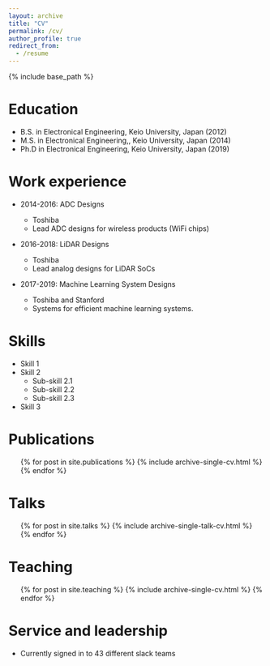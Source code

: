 ```yaml
---
layout: archive
title: "CV"
permalink: /cv/
author_profile: true
redirect_from:
  - /resume
---
```


{% include base_path %}

Education
======
* B.S. in Electronical Engineering, Keio University, Japan (2012)
* M.S. in Electronical Engineering,, Keio University, Japan (2014)
* Ph.D in Electronical Engineering, Keio University, Japan (2019)

Work experience
======
* 2014-2016: ADC Designs
  * Toshiba
  * Lead ADC designs for wireless products (WiFi chips)

* 2016-2018: LiDAR Designs
  * Toshiba
  * Lead analog designs for LiDAR SoCs
  
* 2017-2019: Machine Learning System Designs
  * Toshiba and Stanford
  * Systems for efficient machine learning systems.
  
Skills
======
* Skill 1
* Skill 2
  * Sub-skill 2.1
  * Sub-skill 2.2
  * Sub-skill 2.3
* Skill 3

Publications
======
  <ul>{% for post in site.publications %}
    {% include archive-single-cv.html %}
  {% endfor %}</ul>
  
Talks
======
  <ul>{% for post in site.talks %}
    {% include archive-single-talk-cv.html %}
  {% endfor %}</ul>
  
Teaching
======
  <ul>{% for post in site.teaching %}
    {% include archive-single-cv.html %}
  {% endfor %}</ul>
  
Service and leadership
======
* Currently signed in to 43 different slack teams
